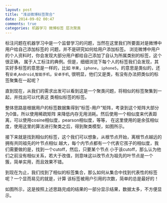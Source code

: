 ```yaml
---
layout: post
title: "浅谈微博标签聚合"
date: 2014-09-02 00:47
comments: true
categories: 机器学习 微博标签 层次聚类
---
```


标注问题在机器学习中是一个监督学习的问题，当然在这里我们所要面对是微博中用户给自己添加标签的
问题，并不是研究如何给用户添加标签。
浏览微博中用户的个人资料时，你会发现大部分用户都给自己添加了自认为所属类别的标签，这个很正确，
属于人工标注的典例。但是，细细浏览下每个人的标签我们会发现，其实好多标签的意思是一样的，比如
`苹果`，`iphone`，`iphone5`，的意思是类似的，还有`安卓`,`Android`,`智能手机`，`安卓手机`,
很明显，他们又是类，有没有办法把类似的标签聚集在一起呢？

直到现在，从我们的需求出发可以看到这是一个聚类问题，将相似的标签聚集到一起，并找出可以代表这
类相似标签的标签。

整体思路是根据用户的标签数据集得到“标签-用户”矩阵，考录到这个矩阵大部分为0值，所以使用稀疏矩阵
来降低内存无用消耗。然后使用一个相似度来代表距离，可以使用cosine相似度，pearson相似度，等等，
在这里使用的是余弦相似度，使用这里的算法进行聚类之后，得到聚类模型，如图所示。

接下来就是找到相似的标签，这个我们可以想象，从根节点开始，离根节点越远的拥有共同祖先的叶节点相似
越大，每个内节点都有一个代表它孩子的相似度，我们需要做的是，找到一个cutoff，然后，只要某个节点
小于该cutoff，那么认为他们之前没有相似关系，若大于改值，则意味这以改节点为祖先的叶节点是一个
簇，简单实用，而且效果不错。

到现在为止，我们找到了相似的标签集合，那么如何从集合中找到代表性的标签呢？一个显而易见的就是，计算
该标签被用户引用的次数，简单的总是最好的！

如图所示，这是按照上述思路完成的结果的一部分显示结果，数据太多，不方便显示。